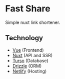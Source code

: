 # Fast Share

Simple nuxt link shortener.

## Technology

- [Vue](https://vuejs.org/) (Frontend)
- [Nuxt](https://nuxt.org/) (API and SSR)
- [Turso](https://turso.tech/) (Database)
- [Drizzle](https://orm.drizzle.team//) (ORM)
- [Netlify](https://www.netlify.com/) (Hosting)

